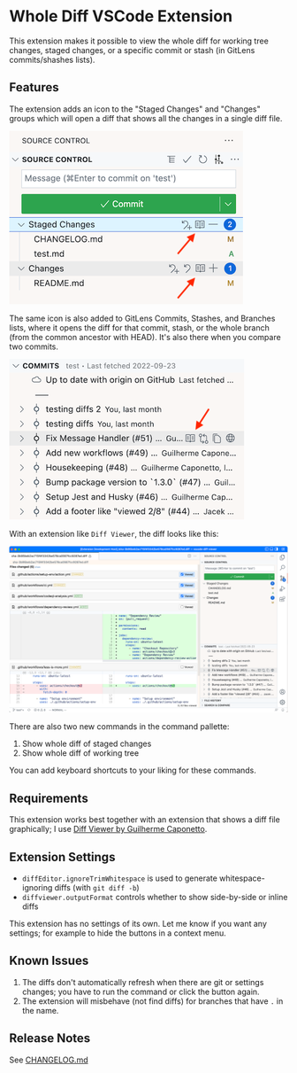 # Whole Diff VSCode Extension

This extension makes it possible to view the whole diff for working tree
changes, staged changes, or a specific commit or stash (in GitLens
commits/shashes lists).

## Features

The extension adds an icon to the "Staged Changes" and "Changes" groups which
will open a diff that shows all the changes in a single diff file.

![Whole Diff buttons](images/buttons-screenshot.png)

The same icon is also added to GitLens Commits, Stashes, and Branches lists,
where it opens the diff for that commit, stash, or the whole branch (from the
common ancestor with HEAD). It's also there when you compare two commits.

![Whole Diff buttons on commits](images/buttons-commit-screenshot.png)

With an extension like `Diff Viewer`, the diff looks like this:

![A whole diff opened](images/diff-view-screenshot.png)

There are also two new commands in the command pallette:

1. Show whole diff of staged changes
2. Show whole diff of working tree

You can add keyboard shortcuts to your liking for these commands.

## Requirements

This extension works best together with an extension that shows a diff file
graphically; I use
[Diff Viewer by Guilherme Caponetto](https://marketplace.visualstudio.com/items?itemName=caponetto.vscode-diff-viewer).

## Extension Settings

- `diffEditor.ignoreTrimWhitespace` is used to generate whitespace-ignoring
  diffs (with `git diff -b`)
- `diffviewer.outputFormat` controls whether to show side-by-side or inline
  diffs

This extension has no settings of its own. Let me know if you want any settings;
for example to hide the buttons in a context menu.

## Known Issues

1. The diffs don't automatically refresh when there are git or settings changes;
you have to run the command or click the button again.
1. The extension will misbehave (not find diffs) for branches that have `.` in the name.

## Release Notes

See [CHANGELOG.md](CHANGELOG.md)
